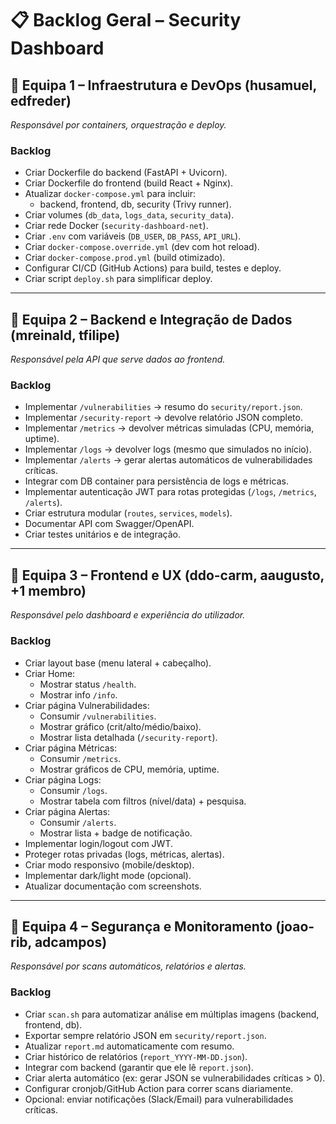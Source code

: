 # 📋 Backlog Geral – Security Dashboard

## 🔹 Equipa 1 – Infraestrutura e DevOps (husamuel, edfreder)
*Responsável por containers, orquestração e deploy.*

### Backlog
- Criar Dockerfile do backend (FastAPI + Uvicorn).
- Criar Dockerfile do frontend (build React + Nginx).
- Atualizar `docker-compose.yml` para incluir:
  - backend, frontend, db, security (Trivy runner).
- Criar volumes (`db_data`, `logs_data`, `security_data`).
- Criar rede Docker (`security-dashboard-net`).
- Criar `.env` com variáveis (`DB_USER`, `DB_PASS`, `API_URL`).
- Criar `docker-compose.override.yml` (dev com hot reload).
- Criar `docker-compose.prod.yml` (build otimizado).
- Configurar CI/CD (GitHub Actions) para build, testes e deploy.
- Criar script `deploy.sh` para simplificar deploy.

---

## 🔹 Equipa 2 – Backend e Integração de Dados (mreinald, tfilipe)
*Responsável pela API que serve dados ao frontend.*

### Backlog
- Implementar `/vulnerabilities` → resumo do `security/report.json`.
- Implementar `/security-report` → devolve relatório JSON completo.
- Implementar `/metrics` → devolver métricas simuladas (CPU, memória, uptime).
- Implementar `/logs` → devolver logs (mesmo que simulados no início).
- Implementar `/alerts` → gerar alertas automáticos de vulnerabilidades críticas.
- Integrar com DB container para persistência de logs e métricas.
- Implementar autenticação JWT para rotas protegidas (`/logs`, `/metrics`, `/alerts`).
- Criar estrutura modular (`routes`, `services`, `models`).
- Documentar API com Swagger/OpenAPI.
- Criar testes unitários e de integração.

---

## 🔹 Equipa 3 – Frontend e UX (ddo-carm, aaugusto, +1 membro)
*Responsável pelo dashboard e experiência do utilizador.*

### Backlog
- Criar layout base (menu lateral + cabeçalho).
- Criar Home:
  - Mostrar status `/health`.
  - Mostrar info `/info`.
- Criar página Vulnerabilidades:
  - Consumir `/vulnerabilities`.
  - Mostrar gráfico (crit/alto/médio/baixo).
  - Mostrar lista detalhada (`/security-report`).
- Criar página Métricas:
  - Consumir `/metrics`.
  - Mostrar gráficos de CPU, memória, uptime.
- Criar página Logs:
  - Consumir `/logs`.
  - Mostrar tabela com filtros (nível/data) + pesquisa.
- Criar página Alertas:
  - Consumir `/alerts`.
  - Mostrar lista + badge de notificação.
- Implementar login/logout com JWT.
- Proteger rotas privadas (logs, métricas, alertas).
- Criar modo responsivo (mobile/desktop).
- Implementar dark/light mode (opcional).
- Atualizar documentação com screenshots.

---

## 🔹 Equipa 4 – Segurança e Monitoramento (joao-rib, adcampos)
*Responsável por scans automáticos, relatórios e alertas.*

### Backlog
- Criar `scan.sh` para automatizar análise em múltiplas imagens (backend, frontend, db).
- Exportar sempre relatório JSON em `security/report.json`.
- Atualizar `report.md` automaticamente com resumo.
- Criar histórico de relatórios (`report_YYYY-MM-DD.json`).
- Integrar com backend (garantir que ele lê `report.json`).
- Criar alerta automático (ex: gerar JSON se vulnerabilidades críticas > 0).
- Configurar cronjob/GitHub Action para correr scans diariamente.
- Opcional: enviar notificações (Slack/Email) para vulnerabilidades críticas.
